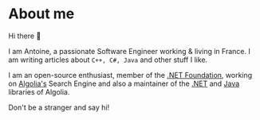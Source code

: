 # About me

Hi there 👋

I am Antoine, a passionate Software Engineer working & living in France.
I am writing articles about `C++, C#, Java` and other stuff I like.

I am an open-source enthusiast, member of the [.NET Foundation](https://dotnetfoundation.org/), working on [Algolia's](https://www.algolia.com/) Search Engine and also a maintainer of the [.NET](https://github.com/algolia/algoliasearch-client-csharp) and [Java](https://github.com/algolia/algoliasearch-client-java-2) libraries of Algolia.

Don't be a stranger and say hi!
